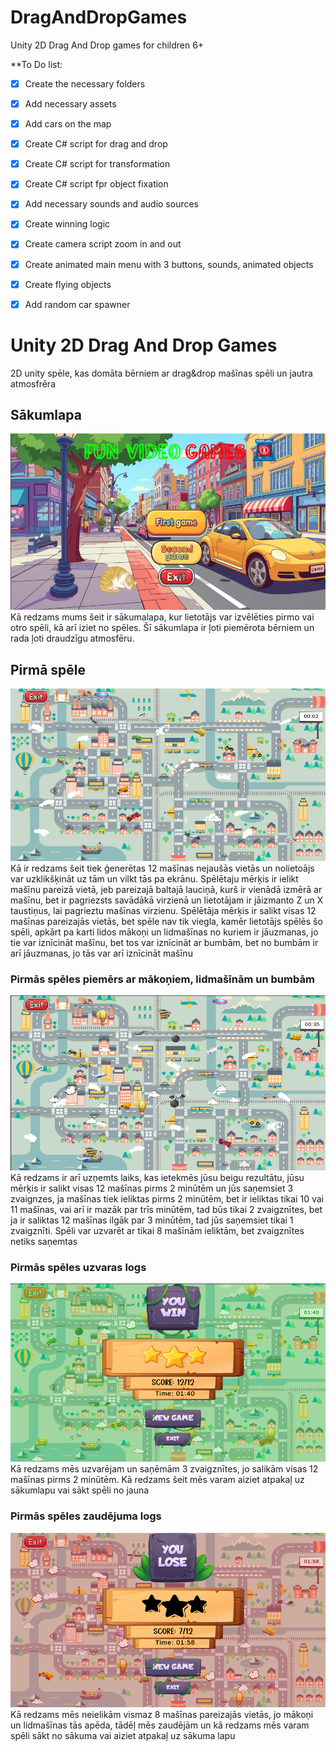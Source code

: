 # DragAndDropGames
Unity 2D Drag And Drop games for children 6+


**To Do list:
- [x] Create the necessary folders
- [x] Add necessary assets
- [x] Add cars on the map
- [x] Create C# script for drag and drop
- [x] Create C# script for transformation
- [x] Create C# script fpr object fixation
- [x] Add necessary sounds and audio sources
- [x] Create winning logic
- [x] Create camera script zoom in and out
- [x] Create animated main menu with 3 buttons, sounds, animated objects
- [x] Create flying objects
- [x] Add random car spawner


# Unity 2D Drag And Drop Games
2D unity spēle, kas domāta bērniem ar drag&drop mašīnas spēli un jautra atmosfrēra

## Sākumlapa
![Gameplay Screenshot](Assets/Images/first.png)
Kā redzams mums šeit ir sākumalapa, kur lietotājs var izvēlēties pirmo vai otro spēli, kā arī iziet no spēles. Šī sākumlapa ir ļoti piemērota bērniem un rada ļoti draudzīgu atmosfēru.
## Pirmā spēle
![Gameplay Screenshot](Assets/Images/second.png)
Kā ir redzams šeit tiek ģenerētas 12 mašīnas nejaušās vietās un nolietoājs var uzklikšķināt uz tām un vilkt tās pa ekrānu. Spēlētaju mērķis ir ielikt mašīnu pareizā vietā, jeb pareizajā baltajā lauciņā, kurš ir vienādā izmērā ar mašīnu, bet ir pagriezsts savādākā virzienā un lietotājam ir jāizmanto Z un X taustiņus, lai pagrieztu mašīnas virzienu. Spēlētāja mērķis ir salikt visas 12 mašīnas pareizajās vietās, bet spēle nav tik viegla, kamēr lietotājs spēlēs šo spēli, apkārt pa karti lidos mākoņi un lidmašīnas no kuriem ir jāuzmanas, jo tie var iznīcināt mašīnu, bet tos var iznīcināt ar bumbām, bet no bumbām ir arī jāuzmanas, jo tās var arī iznīcināt mašīnu
### Pirmās spēles piemērs ar mākoņiem, lidmašīnām un bumbām
![Gameplay Screenshot](Assets/Images/third.png)
Kā redzams ir arī uzņemts laiks, kas ietekmēs jūsu beigu rezultātu, jūsu mērķis ir salikt visas 12 mašīnas pirms 2 minūtēm un jūs saņemsiet 3 zvaignzes, ja mašīnas tiek ieliktas pirms 2 minūtēm, bet ir ieliktas tikai 10 vai 11 mašīnas, vai arī ir mazāk par trīs minūtēm, tad būs tikai 2 zvaigznītes, bet ja ir saliktas 12 mašīnas ilgāk par 3 minūtēm, tad jūs saņemsiet tikai 1 zvaigznīti. Spēli var uzvarēt ar tikai 8 mašīnām ieliktām, bet zvaigznītes netiks saņemtas
### Pirmās spēles uzvaras logs
![Gameplay Screenshot](Assets/Images/fourth.png)
Kā redzams mēs uzvarējam un saņēmām 3 zvaigznītes, jo salikām visas 12 mašīnas pirms 2 minūtēm. Kā redzams šeit mēs varam aiziet atpakaļ uz sākumlapu vai sākt spēli no jauna
### Pirmās spēles zaudējuma logs
![Gameplay Screenshot](Assets/Images/fifth.png)
Kā redzams mēs neielikām vismaz 8 mašīnas pareizajās vietās, jo mākoņi un lidmašīnas tās apēda, tādēļ mēs zaudējām un kā redzams mēs varam spēli sākt no sākuma vai aiziet atpakaļ uz sākuma lapu



